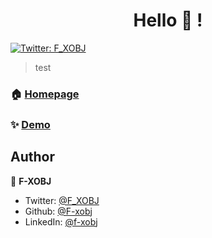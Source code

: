 <h1 align="center">Hello  👋 !</h1>
<p>
<!--   <a href="none" target="_blank">
    <img alt="Documentation" src="https://img.shields.io/badge/documentation-yes-brightgreen.svg" />
  </a> -->
 <a href="https://twitter.com/F_XOBJ">
    <img alt="Twitter: F_XOBJ" src="https://img.shields.io/twitter/follow/F_XOBJ.svg?style=social" target="_blank" />
  </a>
</p>

 

> test

### 🏠 [Homepage](www.knight.com)

### ✨ [Demo](www.knight.land)

## Author

👤 **F-XOBJ**

* Twitter: [@F_XOBJ](https://twitter.com/F_XOBJ)
* Github: [@F-xobj](https://github.com/F-xobj)
* LinkedIn: [@f-xobj](https://www.linkedin.com/in/f-xobj/)


